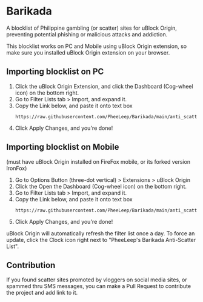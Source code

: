 # Barikada
A blocklist of Philippine gambling (or scatter) sites for uBlock Origin, preventing potential
phishing or malicious attacks and addiction.

This blocklist works on PC and Mobile using uBlock Origin extension, so make sure
you installed uBlock Origin extension on your browser.

## Importing blocklist on PC
1. Click the uBlock Origin Extension, and click the Dashboard (Cog-wheel icon) on the bottom right.
2. Go to Filter Lists tab > Import, and expand it.
3. Copy the Link below, and paste it onto text box
   ```
   https://raw.githubusercontent.com/PheeLeep/Barikada/main/anti_scatter.txt
   ```
4.  Click Apply Changes, and you're done!

## Importing blocklist on Mobile
(must have uBlock Origin installed on FireFox mobile, or its forked version IronFox)

1. Go to Options Button (three-dot vertical) > Extensions > uBlock Origin
2. Click the Open the Dashboard (Cog-wheel icon) on the bottom right.
3. Go to Filter Lists tab > Import, and expand it.
4. Copy the Link below, and paste it onto text box
   ```
   https://raw.githubusercontent.com/PheeLeep/Barikada/main/anti_scatter.txt
   ```
5.  Click Apply Changes, and you're done!

uBlock Origin will automatically refresh the filter list once a day. To force an update, click
the Clock icon right next to "PheeLeep's Barikada Anti-Scatter List".

## Contribution
If you found scatter sites promoted by vloggers on social media sites, or spammed thru SMS messages, 
you can make a Pull Request to contribute the project and add link to it.
